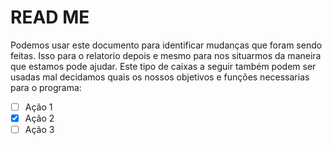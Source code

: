 # READ ME
Podemos usar este documento para identificar mudanças que foram sendo feitas. Isso para o relatorio depois e mesmo para nos situarmos da maneira que estamos pode ajudar.
Este tipo de caixas a seguir também podem ser usadas mal decidamos quais os nossos objetivos e funções necessarias para o programa:
- [ ] Ação 1
- [x] Ação 2
- [ ] Ação 3
